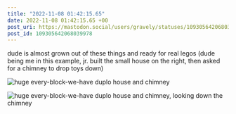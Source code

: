 ```yaml
---
title: "2022-11-08 01:42:15.65"
date: 2022-11-08 01:42:15.65 +00
post_uri: https://mastodon.social/users/gravely/statuses/109305642068039978
post_id: 109305642068039978
---
```

dude is almost grown out of these things and ready for real legos (dude being me in this example, jr. built the small house on the right, then asked for a chimney to drop toys down)


![huge every-block-we-have duplo house and chimney](/images/109305641530054015.jpg)

![huge every-block-we-have duplo house and chimney, looking down the chimney](/images/109305641823535376.jpg)

